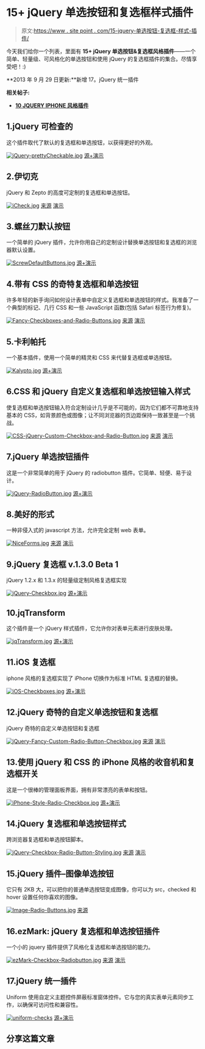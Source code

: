# 15+ jQuery 单选按钮和复选框样式插件

> 原文:[https://www . site point . com/15-jquery-单选按钮-复选框-样式-插件/](https://www.sitepoint.com/15-jquery-radio-button-checkbox-style-plugins/)

今天我们给你一个列表，里面有 **15+ jQuery 单选按钮&复选框风格插件**——一个简单、轻量级、可风格化的单选按钮和使用 jQuery 的复选框插件的集合。尽情享受吧！:)

**2013 年 9 月 29 日更新:**新增 17。jQuery 统一插件

**相关帖子:**

*   [**10 JQUERY IPHONE 风格插件**](http://www.jquery4u.com/mobile/10-jquery-iphone-style-plugins/)

## 1.jQuery 可检查的

这个插件取代了默认的复选框和单选按钮，以获得更好的外观。

[![jQuery-prettyCheckable.jpg](../Images/35ab2c83ad289e2e75e0347f4eeaa31d.png)](http://arthurgouveia.com/prettyCheckable/) 
[源+演示](http://arthurgouveia.com/prettyCheckable/)

## 2.伊切克

jQuery 和 Zepto 的高度可定制的复选框和单选按钮。

[![iCheck.jpg](../Images/d48eef977eafb1162c6222e041766b3e.png)](https://github.com/damirfoy/iCheck#readme) 
[来源](https://github.com/damirfoy/iCheck#readme) [演示](http://damirfoy.com/iCheck/#skins)

## 3.螺丝刀默认按钮

一个简单的 jQuery 插件，允许你用自己的定制设计替换单选按钮和复选框的浏览器默认设置。

[![ScrewDefaultButtons.jpg](../Images/e2e435cb9190818265ec5c420f2ca78e.png)](http://www.screwdefaultbuttons.com/) 
[源+演示](http://www.screwdefaultbuttons.com/)

## 4.带有 CSS 的奇特复选框和单选按钮

许多年轻的新手询问如何设计表单中自定义复选框和单选按钮的样式。我准备了一个典型的标记、几行 CSS 和一些 JavaScript 函数(包括 Safari 标签行为修复)。

[![Fancy-Checkboxes-and-Radio-Buttons.jpg](../Images/ee886f601064b833fd7b0be2cbfbbe11.png)](http://www.maratz.com/blog/archives/2006/06/11/fancy-checkboxes-and-radio-buttons/) 
[来源](http://www.maratz.com/blog/archives/2006/06/11/fancy-checkboxes-and-radio-buttons/) [演示](http://webdesign.maratz.com/lab/fancy-checkboxes-and-radio-buttons/demo.html)

## 5.卡利帕托

一个基本插件，使用一个简单的精灵和 CSS 来代替复选框或单选按钮。

[![Kalypto.jpg](../Images/fd122dd008217c96b207eebd5b16aa51.png)](http://localpcguy.github.io/Kalypto/) 
[源+演示](http://localpcguy.github.io/Kalypto/)

## 6.CSS 和 jQuery 自定义复选框和单选按钮输入样式

使复选框和单选按钮输入符合定制设计几乎是不可能的，因为它们都不可靠地支持基本的 CSS，如背景颜色或图像；让不同浏览器的页边距保持一致甚至是一个挑战。

[![CSS-jQuery-Custom-Checkbox-and-Radio-Button.jpg](../Images/b2ed3706db7173b053832fdca911b919.png)](http://www.htmldrive.net/items/show/637/CSS-and-jQuery-Custom-Checkbox-and-Radio-Button-Inputs-Styled.html) 
[来源](http://www.htmldrive.net/items/show/637/CSS-and-jQuery-Custom-Checkbox-and-Radio-Button-Inputs-Styled.html) [演示](http://www.htmldrive.net/items/demo/637/CSS-and-jQuery-Custom-Checkbox-and-Radio-Button-Inputs-Styled)

## 7.jQuery 单选按钮插件

这是一个非常简单的用于 jQuery 的 radiobutton 插件。它简单、轻便、易于设计。

[![jQuery-RadioButton.jpg](../Images/4faddc742b576e21894ff83b536b9a11.png)](http://tomekwojcik.github.io/jQuery-Custom-Radiobuttons/) 
[源+演示](http://tomekwojcik.github.io/jQuery-Custom-Radiobuttons/)

## 8.美好的形式

一种非侵入式的 javascript 方法，允许完全定制 web 表单。

[![NiceForms.jpg](../Images/2eb19dd7aa141926edc660bd142f6000.png)](http://www.emblematiq.com/lab/niceforms/demo/) 
[来源](http://www.emblematiq.com/lab/niceforms/demo/) [演示](http://www.emblematiq.com/lab/niceforms/demo/niceforms.html)

## 9.jQuery 复选框 v.1.3.0 Beta 1

jQuery 1.2.x 和 1.3.x 的轻量级定制风格复选框实现

[![jQuery-Checkbox.jpg](../Images/39fe39a10c3483dd72c344e38d0b95ad.png)](http://widowmaker.kiev.ua/checkbox/) 
[源+演示](http://widowmaker.kiev.ua/checkbox/)

## 10.jqTransform

这个插件是一个 jQuery 样式插件，它允许你对表单元素进行皮肤处理。

[![jqTransform.jpg](../Images/3b81b37db2419ed16810cd94650a0cff.png)](http://www.dfc-e.com/metiers/multimedia/opensource/jqtransform/) 
[源+演示](http://www.dfc-e.com/metiers/multimedia/opensource/jqtransform/)

## 11.iOS 复选框

iphone 风格的复选框实现了 iPhone 切换作为标准 HTML 复选框的替换。

[![iOS-Checkboxes.jpg](../Images/a69fabaad976fa99ecc2924c29e39f9e.png)](http://ios-checkboxes.awardwinningfjords.com/) 
[源+演示](http://ios-checkboxes.awardwinningfjords.com/)

## 12.jQuery 奇特的自定义单选按钮和复选框

jQuery 奇特的自定义单选按钮和复选框

[![jQuery-Fancy-Custom-Radio-Button-Checkbox.jpg](../Images/d5be5299e507cb4e9ac2d51e0e317bfd.png)](http://blogs.digitss.com/javascript/jquery-javascript/jquery-fancy-custom-radio-and-checkbox/) 
[来源](http://blogs.digitss.com/javascript/jquery-javascript/jquery-fancy-custom-radio-and-checkbox/) [演示](http://www.digitss.com/jquery/custom-radio-checkbox/fancy_radio_button_and_checkbox.html)

## 13.使用 jQuery 和 CSS 的 iPhone 风格的收音机和复选框开关

这是一个很棒的管理面板界面，拥有非常漂亮的表单和按钮。

[![iPhone-Style-Radio-Checkbox.jpg](../Images/3d2cccf2e34f3808afe035ab4c6ecb27.png)](http://devgrow.com/iphone-style-switches/) 
[源+演示](http://devgrow.com/iphone-style-switches/)

## 14.jQuery 复选框和单选按钮样式

跨浏览器复选框和单选按钮脚本。

[![jQuery-Checkbox-Radio-Button-Styling.jpg](../Images/e6573f993888073313b2f2565f12b800.png)](http://www.1stwebmagazine.com/jquery-checkbox-and-radio-button-styling) 
[来源](http://www.1stwebmagazine.com/jquery-checkbox-and-radio-button-styling) [演示](http://www.1stwebmagazine.com/demo/jquery-checkbox-and-radio-button-styling.html)

## 15.jQuery 插件–图像单选按钮

它只有 2KB 大，可以把你的普通单选按钮变成图像，你可以为 src，checked 和 hover 设置任何你喜欢的图像。

[![Image-Radio-Buttons.jpg](../Images/c82d032e700e2a48db7935498c716949.png)](http://www.thheuer.com/2011/10/jquery-plugins-image-radio-buttons/) 
[来源](http://www.thheuer.com/2011/10/jquery-plugins-image-radio-buttons/) 

## 16.ezMark: jQuery 复选框和单选按钮插件

一个小的 jquery 插件提供了风格化复选框和单选按钮的能力。

[![ezMark-Checkbox-Radiobutton.jpg](../Images/ece2a2f5148ac4e2b810c27b401490e0.png)](http://www.itsalif.info/content/ezmark-jquery-checkbox-radiobutton-plugin) 
[来源](http://www.itsalif.info/content/ezmark-jquery-checkbox-radiobutton-plugin) [演示](http://www.itsalif.info/content/demo-ezmark-jquery-plugin/)

## 17.jQuery 统一插件

Uniform 使用自定义主题控件屏蔽标准窗体控件。它与您的真实表单元素同步工作，以确保可访问性和兼容性。

[![uniform-checks](../Images/822aef16511babd5abb668b14bbf62da.png)](http://uniformjs.com/) 
[源+演示](http://uniformjs.com/)

## 分享这篇文章